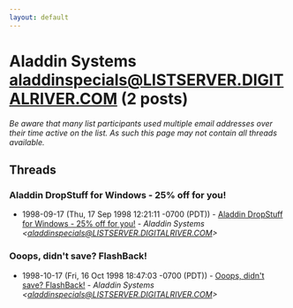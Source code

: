```yaml
---
layout: default
---
```


# Aladdin Systems <aladdinspecials@LISTSERVER.DIGITALRIVER.COM> (2 posts)

_Be aware that many list participants used multiple email addresses over their time active on the list. As such this page may not contain all threads available._

## Threads

### Aladdin DropStuff for Windows - 25% off for you!
+ 1998-09-17 (Thu, 17 Sep 1998 12:21:11 -0700 (PDT)) - [Aladdin DropStuff for Windows - 25% off for you!](/archive/1998/09/96c65681edbbc4c1cf3953fab1b4b4664e47fb0ad22312865c26b2999d6be3c9) - _Aladdin Systems \<aladdinspecials@LISTSERVER.DIGITALRIVER.COM\>_

### Ooops, didn't save?  FlashBack!
+ 1998-10-17 (Fri, 16 Oct 1998 18:47:03 -0700 (PDT)) - [Ooops, didn't save?  FlashBack!](/archive/1998/10/02d18338d5fdbf7fdedb4fd934be65fde58b524507ee2b11aeb9f493156e82f7) - _Aladdin Systems \<aladdinspecials@LISTSERVER.DIGITALRIVER.COM\>_

